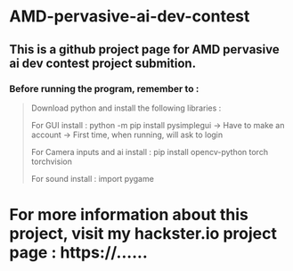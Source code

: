 # AMD-pervasive-ai-dev-contest
## This is a github project page for AMD pervasive ai dev contest project submition.

### Before running the program, remember to :
> Download python and install the following libraries :
>
> For GUI install :
> python -m pip install pysimplegui
> -> Have to make an account
> -> First time, when running, will ask to login
>
> For Camera inputs and ai install :
> pip install opencv-python torch torchvision
>
> For sound install :
> import pygame

# For more information about this project, visit my hackster.io project page : https://......